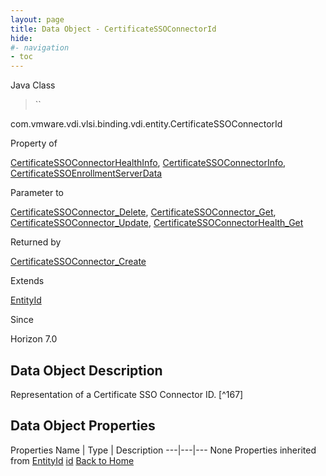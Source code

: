 ```yaml
---
layout: page
title: Data Object - CertificateSSOConnectorId
hide:
#- navigation
- toc
---
```








Java Class
> ``

com.vmware.vdi.vlsi.binding.vdi.entity.CertificateSSOConnectorId

Property of
>

[CertificateSSOConnectorHealthInfo](vdi.health.CertificateSSOConnectorHealth.CertificateSSOConnectorHealthInfo.md#field_detail), [CertificateSSOConnectorInfo](vdi.infrastructure.CertificateSSOConnector.CertificateSSOConnectorInfo.md#field_detail), [CertificateSSOEnrollmentServerData](vdi.infrastructure.CertificateSSOEnrollmentServer.CertificateSSOEnrollmentServerData.md#field_detail)

Parameter to
>

[CertificateSSOConnector_Delete](vdi.infrastructure.CertificateSSOConnector.md#delete), [CertificateSSOConnector_Get](vdi.infrastructure.CertificateSSOConnector.md#get), [CertificateSSOConnector_Update](vdi.infrastructure.CertificateSSOConnector.md#update), [CertificateSSOConnectorHealth_Get](vdi.health.CertificateSSOConnectorHealth.md#get)

Returned by
>

[CertificateSSOConnector_Create](vdi.infrastructure.CertificateSSOConnector.md#create)

Extends
>

[EntityId](vdi.EntityId.md)

Since
>

Horizon 7.0

## Data Object Description

Representation of a Certificate SSO Connector ID.
 [^167]



## Data Object Properties
Properties
Name |  Type |  Description
---|---|---
None
Properties inherited from [EntityId](vdi.EntityId.md)
[id](vdi.EntityId.md#id)
[Back to Home](index.md)


 
